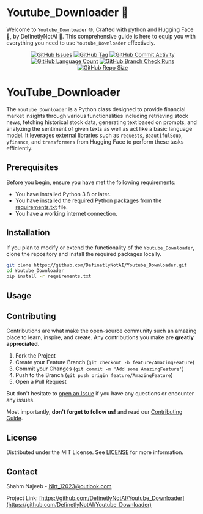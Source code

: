# Youtube_Downloader 📎

Welcome to `Youtube_Downloader` 🌐,
Crafted with python and Hugging Face 🐍, by DefinetlyNotAI 🤗.
This comprehensive guide is here to equip you with everything you need to use `Youtube_Downloader` effectively.

<div align="center">
    <a href="https://github.com/DefinetlyNotAI/Youtube_Downloader/issues"><img src="https://img.shields.io/github/issues/DefinetlyNotAI/Youtube_Downloader" alt="GitHub Issues"></a>
    <a href="https://github.com/DefinetlyNotAI/Youtube_Downloader/tags"><img src="https://img.shields.io/github/v/tag/DefinetlyNotAI/Youtube_Downloader" alt="GitHub Tag"></a>
    <a href="https://github.com/DefinetlyNotAI/Youtube_Downloader/graphs/commit-activity"><img src="https://img.shields.io/github/commit-activity/t/DefinetlyNotAI/Youtube_Downloader" alt="GitHub Commit Activity"></a>
    <a href="https://github.com/DefinetlyNotAI/Youtube_Downloader/languages"><img src="https://img.shields.io/github/languages/count/DefinetlyNotAI/Youtube_Downloader" alt="GitHub Language Count"></a>
    <a href="https://github.com/DefinetlyNotAI/Youtube_Downloader/actions"><img src="https://img.shields.io/github/check-runs/DefinetlyNotAI/Youtube_Downloader/main" alt="GitHub Branch Check Runs"></a>
    <a href="https://github.com/DefinetlyNotAI/Youtube_Downloader"><img src="https://img.shields.io/github/repo-size/DefinetlyNotAI/Youtube_Downloader" alt="GitHub Repo Size"></a>
</div>

# YouTube_Downloader

The `Youtube_Downloader` is a Python class designed to provide financial market insights through
various functionalities including retrieving stock news,
fetching historical stock data, generating text based on prompts,
and analyzing the sentiment of given texts as well as act like a basic language model.
It leverages external libraries such as `requests`, `BeautifulSoup`, `yfinance`, and `transformers` 
from Hugging Face to perform these tasks efficiently.

## Prerequisites

Before you begin, ensure you have met the following requirements:

- You have installed Python 3.8 or later.
- You have installed the required Python packages from the [requirements.txt](requirements.txt) file.
- You have a working internet connection.

## Installation

If you plan to modify or extend the functionality of the `Youtube_Downloader`, clone the repository and install the required packages locally.

```bash
git clone https://github.com/DefinetlyNotAI/Youtube_Downloader.git
cd Youtube_Downloader
pip install -r requirements.txt
```

## Usage



## Contributing

Contributions are what make the open-source community such an amazing place to learn,
inspire, and create. Any contributions you make are **greatly appreciated**.

1. Fork the Project
2. Create your Feature Branch (`git checkout -b feature/AmazingFeature`)
3. Commit your Changes (`git commit -m 'Add some AmazingFeature'`)
4. Push to the Branch (`git push origin feature/AmazingFeature`)
5. Open a Pull Request

But don't hesitate to [open an Issue](https://github.com/DefinetlyNotAI/Youtube_Downloader/issues) 
if you have any questions or encounter any issues.

Most importantly, **don't forget to follow us!** and read our [Contributing Guide](CONTRIBUTING.md).

## License

Distributed under the MIT License. See [LICENSE](LICENSE) for more information.

## Contact

Shahm Najeeb - Nirt_12023@outlook.com

Project Link: [https://github.com/DefinetlyNotAI/Youtube_Downloader](https://github.com/DefinetlyNotAI/Youtube_Downloader)

